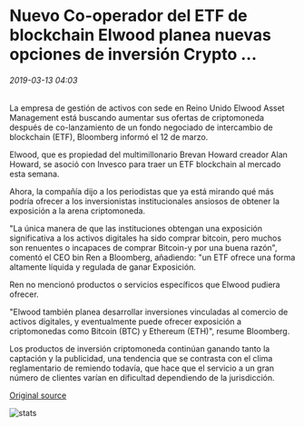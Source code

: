 # Nuevo Co-operador del ETF de blockchain Elwood planea nuevas opciones de inversión Crypto ...

###### 2019-03-13 04:03

La empresa de gestión de activos con sede en Reino Unido Elwood Asset Management está buscando aumentar sus ofertas de criptomoneda después de co-lanzamiento de un fondo negociado de intercambio de blockchain (ETF), Bloomberg informó el 12 de marzo.

Elwood, que es propiedad del multimillonario Brevan Howard creador Alan Howard, se asoció con Invesco para traer un ETF blockchain al mercado esta semana.

Ahora, la compañía dijo a los periodistas que ya está mirando qué más podría ofrecer a los inversionistas institucionales ansiosos de obtener la exposición a la arena criptomoneda.

"La única manera de que las instituciones obtengan una exposición significativa a los activos digitales ha sido comprar bitcoin, pero muchos son renuentes o incapaces de comprar Bitcoin-y por una buena razón", comentó el CEO bin Ren a Bloomberg, añadiendo: "un ETF ofrece una forma altamente líquida y regulada de ganar  Exposición.

Ren no mencionó productos o servicios específicos que Elwood pudiera ofrecer.

"Elwood también planea desarrollar inversiones vinculadas al comercio de activos digitales, y eventualmente puede ofrecer exposición a criptomonedas como Bitcoin (BTC) y Ethereum (ETH)", resume Bloomberg.

Los productos de inversión criptomoneda continúan ganando tanto la captación y la publicidad, una tendencia que se contrasta con el clima reglamentario de remiendo todavía, que hace que el servicio a un gran número de clientes varían en dificultad dependiendo de la jurisdicción.

[Original source](https://cointelegraph.com/news/new-blockchain-etf-co-operator-elwood-plans-fresh-crypto-investment-options)

![stats](https://c.statcounter.com/11760860/0/a89fa40b/1/ "stats")